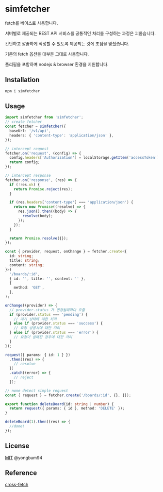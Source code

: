 # simfetcher

fetch를 베이스로 사용합니다.

서버별로 제공되는 REST API 서비스를 공통적인 처리를 구성하는 과정은 괴롭습니다.

간단하고 깔끔하게 작성할 수 있도록 제공되는 것에 초점을 맞췄습니다.

기존의 fetch 옵션을 대부분 그대로 사용합니다.

폴리필을 포함하며 nodejs & browser 환경을 지원합니다.

## Installation

```bash
npm i simfetcher
```

## Usage

```ts
import simfetcher from 'simfetcher';
// create fetcher
const fetcher = simfetcher({
  baseUrl: '/v1/api',
  headers: { 'content-type': 'application/json' },
});

// intercept request
fetcher.on('request', (config) => {
  config.headers['Authorization'] = localStorage.getItem('accessToken');
  return config;
});

// intercept response
fetcher.on('response', (res) => {
  if (!res.ok) {
    return Promise.reject(res);
  }

  if (res.headers['content-type'] === 'application/json') {
    return new Promise((resolve) => {
      res.json().then((body) => {
        resolve(body);
      });
    });
  }

  return Promise.resolve({});
});

const { provider, request, onChange } = fetcher.create<{
  id: string;
  title: string;
  content: string;
}>(
  '/boards/:id',
  { id: '', title: '', content: '' },
  {
    method: 'GET',
  },
);

onChange((provider) => {
  // provider.status 가 변경될때마다 호출
  if (provider.status === 'pending') {
    // 대기 상태에 대한 처리
  } else if (provider.status === 'success') {
    // 요청 성공시에 대한 처리
  } else if (provider.status === 'error') {
    // 요청이 실패된 경우에 대한 처리
  }
});

request({ params: { id: 1 } })
  .then((res) => {
    // resolve
  })
  .catch((error) => {
    // reject
  });
```

```ts
// none detect simple request
const { request } = fetcher.create('/boards/:id', {}, {});

export function deleteBoard(id: string | number) {
  return request({ params: { id }, method: 'DELETE' });
}

deleteBoard(1).then((res) => {
  //done!
});
```

## License

[MIT](LICENSE) @yongbum94

## Reference

[cross-fetch](https://github.com/lquixada/cross-fetch)
